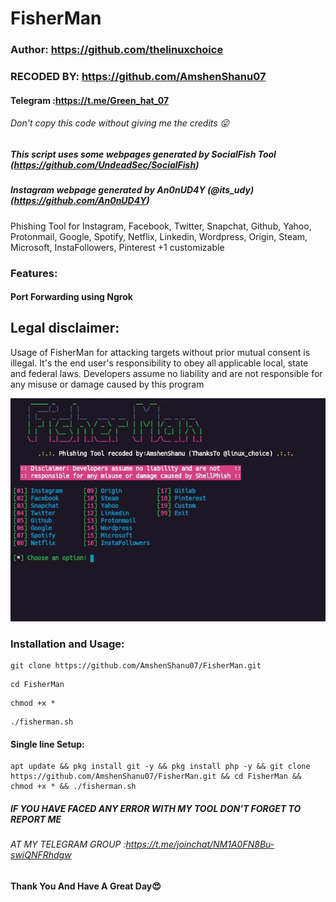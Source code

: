 # FisherMan
### Author: https://github.com/thelinuxchoice
### RECODED BY: https://github.com/AmshenShanu07
#### Telegram :https://t.me/Green_hat_07
###### Don't copy this code without giving me the credits 😜
##### This script uses some webpages generated by SocialFish Tool (https://github.com/UndeadSec/SocialFish)
##### Instagram webpage generated by An0nUD4Y (@its_udy) (https://github.com/An0nUD4Y)

Phishing Tool for Instagram, Facebook, Twitter, Snapchat, Github, Yahoo, Protonmail, Google, Spotify, Netflix, Linkedin, Wordpress, Origin, Steam, Microsoft, InstaFollowers, Pinterest +1 customizable

### Features:
#### Port Forwarding using Ngrok

## Legal disclaimer:

Usage of FisherMan for attacking targets without prior mutual consent is illegal. It's the end user's responsibility to obey all applicable local, state and federal laws. Developers assume no liability and are not responsible for any misuse or damage caused by this program 

![shellp](https://github.com/AmshenShanu07/FisherMan/blob/master/sites/FisherMan.png)

### Installation and  Usage:
```
git clone https://github.com/AmshenShanu07/FisherMan.git
```
```
cd FisherMan
```
```
chmod +x *
```
```
./fisherman.sh
```
#### Single line Setup:
```
apt update && pkg install git -y && pkg install php -y && git clone https://github.com/AmshenShanu07/FisherMan.git && cd FisherMan && chmod +x * && ./fisherman.sh
```

##### IF YOU HAVE FACED ANY ERROR WITH MY TOOL DON'T FORGET TO REPORT ME
###### AT MY TELEGRAM GROUP :https://t.me/joinchat/NM1A0FN8Bu-swiQNFRhdgw

#### Thank You And Have A Great Day😍
